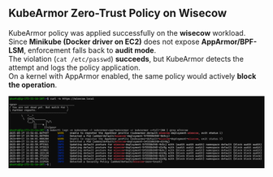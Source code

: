 ## KubeArmor Zero-Trust Policy on Wisecow

KubeArmor policy was applied successfully on the **wisecow** workload.  
Since **Minikube (Docker driver on EC2)** does not expose **AppArmor/BPF-LSM**, enforcement falls back to **audit mode**.  
The violation (`cat /etc/passwd`) **succeeds**, but KubeArmor detects the attempt and logs the policy application.  
On a kernel with AppArmor enabled, the same policy would actively **block the operation**.

![alt text](image.png)